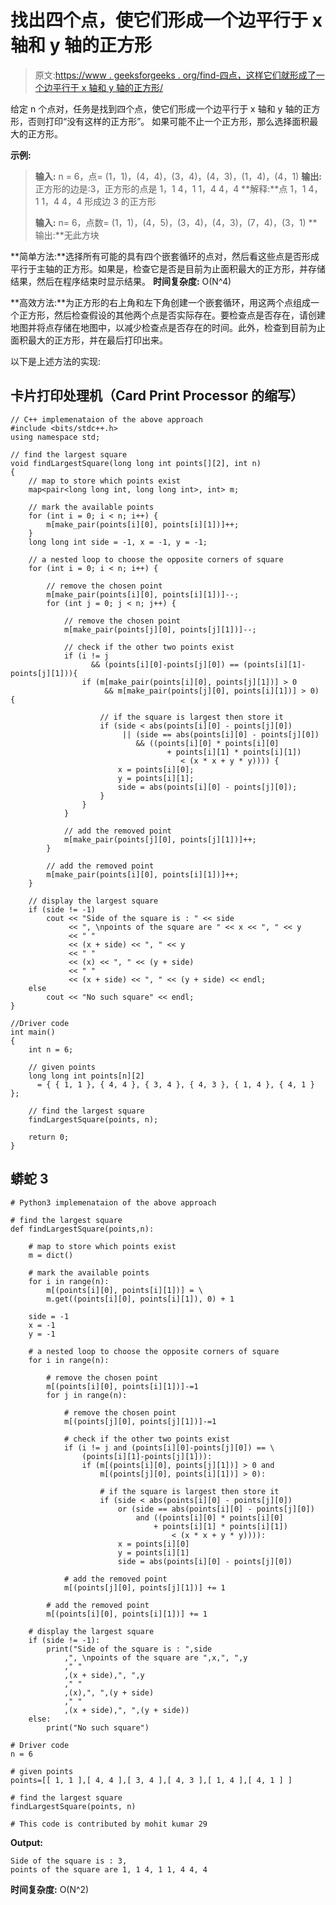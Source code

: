 # 找出四个点，使它们形成一个边平行于 x 轴和 y 轴的正方形

> 原文:[https://www . geeksforgeeks . org/find-四点，这样它们就形成了一个边平行于 x 轴和 y 轴的正方形/](https://www.geeksforgeeks.org/find-four-points-such-that-they-form-a-square-whose-sides-are-parallel-to-x-and-y-axes/)

给定 n 个点对，任务是找到四个点，使它们形成一个边平行于 x 轴和 y 轴的正方形，否则打印“没有这样的正方形”。
如果可能不止一个正方形，那么选择面积最大的正方形。

**示例:**

> **输入:** n = 6，点= (1，1)，(4，4)，(3，4)，(4，3)，(1，4)，(4，1)
> **输出:**
> 正方形的边是:3，正方形的点是 1，1 4，1 1，4 4，4
> **解释:**点 1，1 4，1 1，4 4，4 形成边 3 的正方形
> 
> **输入:** n= 6，点数= (1，1)，(4，5)，(3，4)，(4，3)，(7，4)，(3，1)
> **输出:**无此方块

**简单方法:**选择所有可能的具有四个嵌套循环的点对，然后看这些点是否形成平行于主轴的正方形。如果是，检查它是否是目前为止面积最大的正方形，并存储结果，然后在程序结束时显示结果。
**时间复杂度:** O(N^4)

**高效方法:**为正方形的右上角和左下角创建一个嵌套循环，用这两个点组成一个正方形，然后检查假设的其他两个点是否实际存在。要检查点是否存在，请创建地图并将点存储在地图中，以减少检查点是否存在的时间。此外，检查到目前为止面积最大的正方形，并在最后打印出来。

以下是上述方法的实现:

## 卡片打印处理机（Card Print Processor 的缩写）

```
// C++ implemenataion of the above approach
#include <bits/stdc++.h>
using namespace std;

// find the largest square
void findLargestSquare(long long int points[][2], int n)
{
    // map to store which points exist
    map<pair<long long int, long long int>, int> m;

    // mark the available points
    for (int i = 0; i < n; i++) {
        m[make_pair(points[i][0], points[i][1])]++;
    }
    long long int side = -1, x = -1, y = -1;

    // a nested loop to choose the opposite corners of square
    for (int i = 0; i < n; i++) {

        // remove the chosen point
        m[make_pair(points[i][0], points[i][1])]--;
        for (int j = 0; j < n; j++) {

            // remove the chosen point
            m[make_pair(points[j][0], points[j][1])]--;

            // check if the other two points exist
            if (i != j 
                  && (points[i][0]-points[j][0]) == (points[i][1]-points[j][1])){
                if (m[make_pair(points[i][0], points[j][1])] > 0
                     && m[make_pair(points[j][0], points[i][1])] > 0) {

                    // if the square is largest then store it
                    if (side < abs(points[i][0] - points[j][0]) 
                         || (side == abs(points[i][0] - points[j][0]) 
                            && ((points[i][0] * points[i][0] 
                                   + points[i][1] * points[i][1]) 
                                      < (x * x + y * y)))) {
                        x = points[i][0];
                        y = points[i][1];
                        side = abs(points[i][0] - points[j][0]);
                    }
                }
            }

            // add the removed point
            m[make_pair(points[j][0], points[j][1])]++;
        }

        // add the removed point
        m[make_pair(points[i][0], points[i][1])]++;
    }

    // display the largest square
    if (side != -1)
        cout << "Side of the square is : " << side
             << ", \npoints of the square are " << x << ", " << y
             << " "
             << (x + side) << ", " << y
             << " "
             << (x) << ", " << (y + side)
             << " "
             << (x + side) << ", " << (y + side) << endl;
    else
        cout << "No such square" << endl;
}

//Driver code
int main()
{
    int n = 6;

    // given points
    long long int points[n][2]
      = { { 1, 1 }, { 4, 4 }, { 3, 4 }, { 4, 3 }, { 1, 4 }, { 4, 1 } };

    // find the largest square
    findLargestSquare(points, n);

    return 0;
}
```

## 蟒蛇 3

```
# Python3 implemenataion of the above approach

# find the largest square
def findLargestSquare(points,n):

    # map to store which points exist
    m = dict()

    # mark the available points
    for i in range(n):
        m[(points[i][0], points[i][1])] = \
        m.get((points[i][0], points[i][1]), 0) + 1

    side = -1
    x = -1
    y = -1

    # a nested loop to choose the opposite corners of square
    for i in range(n):

        # remove the chosen point
        m[(points[i][0], points[i][1])]-=1
        for j in range(n):

            # remove the chosen point
            m[(points[j][0], points[j][1])]-=1

            # check if the other two points exist
            if (i != j and (points[i][0]-points[j][0]) == \
                (points[i][1]-points[j][1])):
                if (m[(points[i][0], points[j][1])] > 0 and 
                    m[(points[j][0], points[i][1])] > 0):

                    # if the square is largest then store it
                    if (side < abs(points[i][0] - points[j][0])
                        or (side == abs(points[i][0] - points[j][0])
                            and ((points[i][0] * points[i][0]
                                + points[i][1] * points[i][1])
                                    < (x * x + y * y)))):
                        x = points[i][0]
                        y = points[i][1]
                        side = abs(points[i][0] - points[j][0])

            # add the removed point
            m[(points[j][0], points[j][1])] += 1

        # add the removed point
        m[(points[i][0], points[i][1])] += 1

    # display the largest square
    if (side != -1):
        print("Side of the square is : ",side
            ,", \npoints of the square are ",x,", ",y
            ," "
            ,(x + side),", ",y
            ," "
            ,(x),", ",(y + side)
            ," "
            ,(x + side),", ",(y + side))
    else:
        print("No such square")

# Driver code
n = 6

# given points
points=[[ 1, 1 ],[ 4, 4 ],[ 3, 4 ],[ 4, 3 ],[ 1, 4 ],[ 4, 1 ] ]

# find the largest square
findLargestSquare(points, n)

# This code is contributed by mohit kumar 29
```

**Output:**

```
Side of the square is : 3, 
points of the square are 1, 1 4, 1 1, 4 4, 4

```

**时间复杂度:** O(N^2)